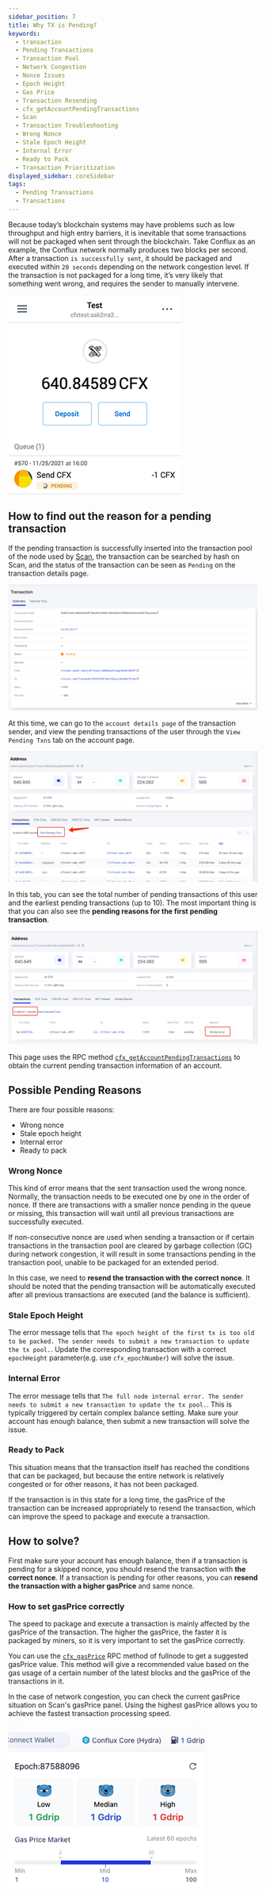```yaml
---
sidebar_position: 7
title: Why TX is Pending?
keywords:
  - transaction
  - Pending Transactions
  - Transaction Pool
  - Network Congestion
  - Nonce Issues
  - Epoch Height
  - Gas Price
  - Transaction Resending
  - cfx_getAccountPendingTransactions
  - Scan
  - Transaction Troubleshooting
  - Wrong Nonce
  - Stale Epoch Height
  - Internal Error
  - Ready to Pack
  - Transaction Prioritization
displayed_sidebar: coreSidebar
tags:
  - Pending Transactions
  - Transactions
---
```


Because today’s blockchain systems may have problems such as low throughput and high entry barriers, it is inevitable that some transactions will not be packaged when sent through the blockchain. Take Conflux as an example, the Conflux network normally produces two blocks per second. After a transaction `is successfully sent`, it should be packaged and executed within `20 seconds` depending on the network congestion level. If the transaction is not packaged for a long time, it’s very likely that something went wrong, and requires the sender to manually intervene.

![Tx Pending](./img/tx-pending-01.png)

## How to find out the reason for a pending transaction

If the pending transaction is successfully inserted into the transaction pool of the node used by [Scan](https://www.confluxscan.io/), the transaction can be searched by hash on Scan, and the status of the transaction can be seen as `Pending` on the transaction details page.

![Tx Pending](./img/scan-pending-detail-02.png)

 At this time, we can go to the `account details page` of the transaction sender, and view the pending transactions of the user through the `View Pending Txns` tab on the account page.

![Tx Pending](./img/scan-pending-entry-03.png)

In this tab, you can see the total number of pending transactions of this user and the earliest pending transactions (up to 10). The most important thing is that you can also see the **pending reasons for the first pending transaction**.

![Tx Pending](./img/scan-pending-tx-list-04.png)

This page uses the RPC method [`cfx_getAccountPendingTransactions`](../../../core/build/json-rpc/cfx-namespace.md#cfx_getaccountpendingtransactions) to obtain the current pending transaction information of an account.

## Possible Pending Reasons

There are four possible reasons:

* Wrong nonce
* Stale epoch height
* Internal error
* Ready to pack

### Wrong Nonce

This kind of error means that the sent transaction used the wrong nonce. Normally, the transaction needs to be executed one by one in the order of nonce. If there are transactions with a smaller nonce pending in the queue or missing, this transaction will wait until all previous transactions are successfully executed.

If non-consecutive nonce are used when sending a transaction or if certain transactions in the transaction pool are cleared by garbage collection (GC) during network congestion, it will result in some transactions pending in the transaction pool, unable to be packaged for an extended period.

In this case, we need to **resend the transaction with the correct nonce**. It should be noted that the pending transaction will be automatically executed after all previous transactions are executed (and the balance is sufficient).

### Stale Epoch Height

The error message tells that `The epoch height of the first tx is too old to be packed. The sender needs to submit a new transaction to update the tx pool.`. Update the corresponding transaction with a correct `epochHeight` parameter(e.g. use `cfx_epochNumber`) will solve the issue.

### Internal Error

The error message tells that `The full node internal error. The sender needs to submit a new transaction to update the tx pool.`. This is typically triggered by certain complex balance setting. Make sure your account has enough balance, then submit a new transaction will solve the issue.

### Ready to Pack

This situation means that the transaction itself has reached the conditions that can be packaged, but because the entire network is relatively congested or for other reasons, it has not been packaged.

If the transaction is in this state for a long time, the gasPrice of the transaction can be increased appropriately to resend the transaction, which can improve the speed to package and execute a transaction.

## How to solve?

First make sure your account has enough balance, then if a transaction is pending for a skipped nonce, you should resend the transaction with **the correct nonce**. If a transaction is pending for other reasons, you can **resend the transaction with a higher gasPrice** and same nonce.

### How to set gasPrice correctly

The speed to package and execute a transaction is mainly affected by the gasPrice of the transaction. The higher the gasPrice, the faster it is packaged by miners, so it is very important to set the gasPrice correctly.

You can use the [`cfx_gasPrice`](/docs/core/build/json-rpc/cfx-namespace#cfx_gasprice) RPC method of fullnode to get a suggested gasPrice value. This method will give a recommended value based on the gas usage of a certain number of the latest blocks and the gasPrice of the transactions in it.

In the case of network congestion, you can check the current gasPrice situation on Scan's gasPrice panel. Using the highest gasPrice allows you to achieve the fastest transaction processing speed.

![](./img/scan-gas-price2.png)
